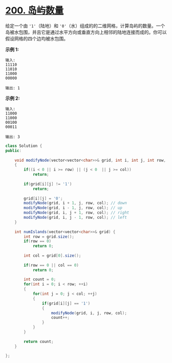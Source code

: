 # [200. 岛屿数量](https://leetcode-cn.com/problems/number-of-islands/)

给定一个由 `'1'`（陆地）和 `'0'`（水）组成的的二维网格，计算岛屿的数量。一个岛被水包围，并且它是通过水平方向或垂直方向上相邻的陆地连接而成的。你可以假设网格的四个边均被水包围。

**示例 1:**

```
输入:
11110
11010
11000
00000

输出: 1
```

**示例 2:**

```
输入:
11000
11000
00100
00011

输出: 3
```



```java
class Solution {
public:
    
    void modifyNode(vector<vector<char>>& grid, int i, int j, int row, int col)
    {
        if((i < 0 || i >= row) || (j < 0  || j >= col))
            return;
        
        if(grid[i][j] != '1')
            return;
        
        grid[i][j] = '0';
        modifyNode(grid, i + 1, j, row, col); // down 
        modifyNode(grid, i - 1, j, row, col); // up
        modifyNode(grid, i, j + 1, row, col); // right 
        modifyNode(grid, i, j - 1, row, col); // left
    }
     
    int numIslands(vector<vector<char>>& grid) {
        int row = grid.size();
        if(row == 0)
            return 0;
        
        int col = grid[0].size();
        
        if(row == 0 || col == 0)
            return 0;
        
        int count = 0;
        for(int i = 0; i < row; ++i)
        {
            for(int j = 0; j < col; ++j)
            {
                if(grid[i][j] == '1')
                {
                    modifyNode(grid, i, j, row, col);
                    count++;
                }
            }
        }
        
        return count;
    }
    
};
```

